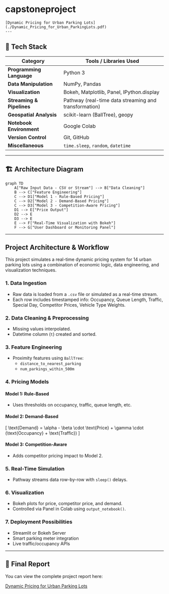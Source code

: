 # capstoneproject
```
[Dynamic Pricing for Urban Parking Lots](./Dynamic_Pricing_for_Urban_ParkingLots.pdf)
---
```

## 🔧 Tech Stack

| Category                 | Tools / Libraries Used                                                               |
|--------------------------|--------------------------------------------------------------------------------------|
| **Programming Language** | Python 3                                                                             |
| **Data Manipulation**    | NumPy, Pandas                                                                        |
| **Visualization**        | Bokeh, Matplotlib, Panel, IPython.display                                           |
| **Streaming & Pipelines**| Pathway (real-time data streaming and transformation)                                |
| **Geospatial Analysis**  | scikit-learn (BallTree), geopy                                                       |
| **Notebook Environment** | Google Colab                                                                         |
| **Version Control**      | Git, GitHub                                                                          |
| **Miscellaneous**        | `time.sleep`, `random`, `datetime`                                                  |

---

## 🏗️ Architecture Diagram

```mermaid
graph TD
    A["Raw Input Data - CSV or Stream"] --> B["Data Cleaning"]
    B --> C["Feature Engineering"]
    C --> D1["Model 1 - Rule-Based Pricing"]
    C --> D2["Model 2 - Demand-Based Pricing"]
    C --> D3["Model 3 - Competition-Aware Pricing"]
    D1 --> E["Price Output"]
    D2 --> E
    D3 --> E
    E --> F["Real-Time Visualization with Bokeh"]
    F --> G["User Dashboard or Monitoring Panel"]
```

---

##  Project Architecture & Workflow

This project simulates a real-time dynamic pricing system for 14 urban parking lots using a combination of economic logic, data engineering, and visualization techniques.

### 1.  Data Ingestion
- Raw data is loaded from a `.csv` file or simulated as a real-time stream.
- Each row includes timestamped info: Occupancy, Queue Length, Traffic, Special Day, Competitor Prices, Vehicle Type Weights.

### 2.  Data Cleaning & Preprocessing
- Missing values interpolated.
- Datetime column (`t`) created and sorted.

### 3.  Feature Engineering
- Proximity features using `BallTree`:
  - `distance_to_nearest_parking`
  - `num_parkings_within_500m`

### 4.  Pricing Models
#### Model 1: Rule-Based
- Uses thresholds on occupancy, traffic, queue length, etc.

#### Model 2: Demand-Based
\[
\text{Demand} = \alpha - \beta \cdot \text{Price} + \gamma \cdot (\text{Occupancy} + \text{Traffic})
\]

#### Model 3: Competition-Aware
- Adds competitor pricing impact to Model 2.

### 5.  Real-Time Simulation
- Pathway streams data row-by-row with `sleep()` delays.

### 6.  Visualization
- Bokeh plots for price, competitor price, and demand.
- Controlled via Panel in Colab using `output_notebook()`.

### 7.  Deployment Possibilities
- Streamlit or Bokeh Server
- Smart parking meter integration
- Live traffic/occupancy APIs

---

## 📄 Final Report

You can view the complete project report here:

[Dynamic Pricing for Urban Parking Lots](https://drive.google.com/file/d/1sxdBXx-M32QrWaI0d3H4AjRN4i6QaEFL/view?usp=sharing)





